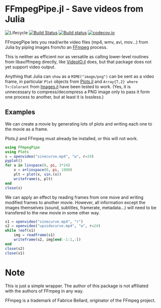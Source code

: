 # FFmpegPipe.jl - Save videos from Julia

![Lifecycle](https://img.shields.io/badge/lifecycle-experimental-orange.svg)<!--
![Lifecycle](https://img.shields.io/badge/lifecycle-maturing-blue.svg)
![Lifecycle](https://img.shields.io/badge/lifecycle-stable-green.svg)
![Lifecycle](https://img.shields.io/badge/lifecycle-retired-orange.svg)
![Lifecycle](https://img.shields.io/badge/lifecycle-archived-red.svg)
![Lifecycle](https://img.shields.io/badge/lifecycle-dormant-blue.svg) -->
[![Build Status](https://travis-ci.org/yakir12/FFmpegPipe.jl.svg?branch=master)](https://travis-ci.org/yakir12/FFmpegPipe.jl)
[![Build status](https://ci.appveyor.com/api/projects/status/70gsn9q8f2w7ko68?svg=true)](https://ci.appveyor.com/project/yakir12/ffmpegpipe-jl)
[![codecov.io](http://codecov.io/github/yakir12/FFmpegPipe.jl/coverage.svg?branch=master)](http://codecov.io/github/yakir12/FFmpegPipe.jl?branch=master)

FFmpegPipe lets you read/write video files (mp4, wmv, avi, mov...) from Julia by piping images from/to an [FFmpeg](https://ffmpeg.org/) process.

This is neither as efficient nor as versatile as calling lower-level routines from libav/ffmpeg directly, like [VideoIO.jl](https://github.com/kmsquire/VideoIO.jl) does, but that package does not yet support video output.

Anything that Julia can `show` as a `MIME("image/png")` can be sent as a video frame,
in particular `Plot` objects from [Plots.jl](https://github.com/JuliaPlots/Plots.jl)
and `Array{T,2} where T<:Colorant` from [Images.jl](https://github.com/JuliaImages/Images.jl)
have been tested to work.
(Yes, it is unnecessary to compress/decompress a PNG image only to pass it form
one process to another, but at least it is lossless.)

## Examples

We can create a movie by generating lots of plots and writing each one to
the movie as a frame.

Plots.jl and FFmpeg must already be installed, or this will not work.

```julia
using FFmpegPipe
using Plots
s = openvideo("sinecurve.mp4", "w", r=24)
pyplot()
for a in linspace(0, pi, 3*24)
    x = a+linspace(0, pi, 1000)
    plt = plot(x, sin.(x))
    writeframe(s, plt)
end
close(s)
```

We can apply an effect by reading frames from one move and writing modified
frames to another movie. However, all information except the images themselves
(sound, subtitles, framerate, metadata...)
will need to be transfered to the new movie in some other way.

```julia
s1 = openvideo("sinecurve.mp4", "r")
s2 = openvideo("upsidecurve.mp4", "w", r=24)
while !eof(s1)
    img = readframe(s1)
    writeframe(s2, img[end:-1:1,:])
end
close(s2)
close(s1)
```

# Note

This is just a simple wrapper.
The author of this package is not affiliated with the authors of FFmpeg in any way.

FFmpeg is a trademark of Fabrice Bellard, originator of the FFmpeg project.
